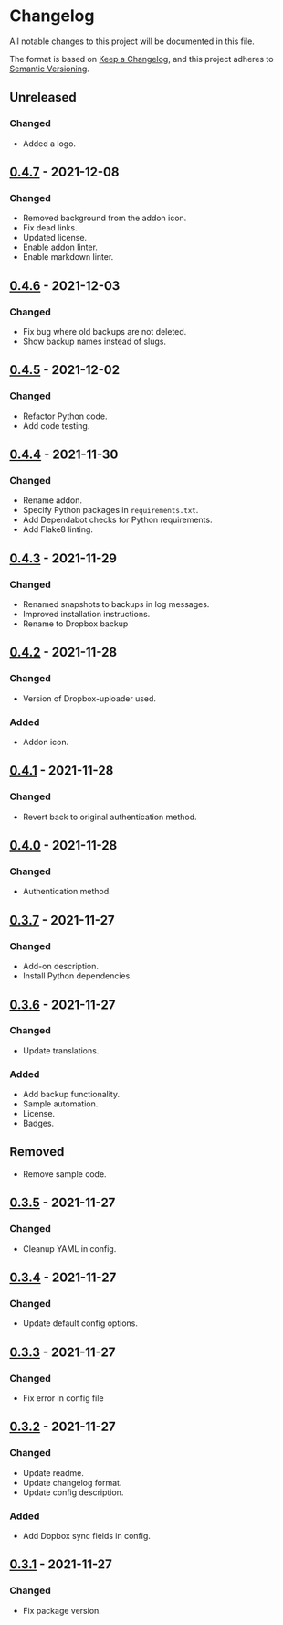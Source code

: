 # Changelog

All notable changes to this project will be documented in this file.

The format is based on [Keep a Changelog](https://keepachangelog.com/en/1.0.0/),
and this project adheres to [Semantic Versioning](https://semver.org/spec/v2.0.0.html).

## Unreleased

### Changed

- Added a logo.

<!-- markdown-link-check-disable -->

## [0.4.7](https://github.com/mikevansighem/dropbox-backup/releases/tag/0.4.7) - 2021-12-08

<!-- markdown-link-check-enable -->

### Changed

- Removed background from the addon icon.
- Fix dead links.
- Updated license.
- Enable addon linter.
- Enable markdown linter.

## [0.4.6](https://github.com/mikevansighem/dropbox-backup/releases/tag/0.4.6) - 2021-12-03

### Changed

- Fix bug where old backups are not deleted.
- Show backup names instead of slugs.

## [0.4.5](https://github.com/mikevansighem/dropbox-backup/releases/tag/0.4.5) - 2021-12-02

### Changed

- Refactor Python code.
- Add code testing.

## [0.4.4](https://github.com/mikevansighem/dropbox-backup/releases/tag/0.4.4) - 2021-11-30

### Changed

- Rename addon.
- Specify Python packages in `requirements.txt`.
- Add Dependabot checks for Python requirements.
- Add Flake8 linting.

## [0.4.3](https://github.com/mikevansighem/dropbox-backup/releases/tag/0.4.3) - 2021-11-29

### Changed

- Renamed snapshots to backups in log messages.
- Improved installation instructions.
- Rename to Dropbox backup

## [0.4.2](https://github.com/mikevansighem/dropbox-backup/releases/tag/0.4.2) - 2021-11-28

### Changed

- Version of Dropbox-uploader used.

### Added

- Addon icon.

## [0.4.1](https://github.com/mikevansighem/dropbox-backup/releases/tag/0.4.1) - 2021-11-28

### Changed

- Revert back to original authentication method.

## [0.4.0](https://github.com/mikevansighem/dropbox-backup/releases/tag/0.4.0) - 2021-11-28

### Changed

- Authentication method.

## [0.3.7](https://github.com/mikevansighem/dropbox-backup/releases/tag/0.3.7) - 2021-11-27

### Changed

- Add-on description.
- Install Python dependencies.

## [0.3.6](https://github.com/mikevansighem/dropbox-backup/releases/tag/0.3.6) - 2021-11-27

### Changed

- Update translations.

### Added

- Add backup functionality.
- Sample automation.
- License.
- Badges.

## Removed

- Remove sample code.

## [0.3.5](https://github.com/mikevansighem/dropbox-backup/releases/tag/0.3.5) - 2021-11-27

### Changed

- Cleanup YAML in config.

## [0.3.4](https://github.com/mikevansighem/dropbox-backup/releases/tag/0.3.4) - 2021-11-27

### Changed

- Update default config options.

## [0.3.3](https://github.com/mikevansighem/dropbox-backup/releases/tag/0.3.3) - 2021-11-27

### Changed

- Fix error in config file

## [0.3.2](https://github.com/mikevansighem/dropbox-backup/releases/tag/0.3.2) - 2021-11-27

### Changed

- Update readme.
- Update changelog format.
- Update config description.

### Added

- Add Dopbox sync fields in config.

## [0.3.1](https://github.com/mikevansighem/dropbox-backup/releases/tag/0.3.1) - 2021-11-27

### Changed

- Fix package version.
